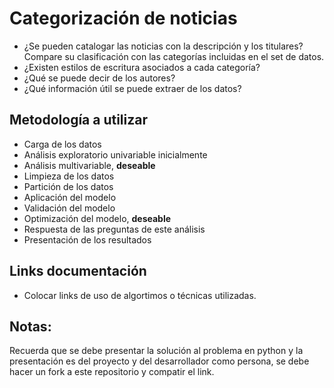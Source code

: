 # Categorización de noticias 

- ¿Se pueden catalogar las noticias con la descripción y los titulares? Compare su clasificación con las categorías incluidas en el set de datos.
- ¿Existen estilos de escritura asociados a cada categoría?
- ¿Qué se puede decir de los autores?
- ¿Qué información útil se puede extraer de los datos?

## Metodología a utilizar
- Carga de los datos
- Análisis exploratorio univariable inicialmente
- Análisis multivariable, **deseable**
- Limpieza de los datos
- Partición de los datos
- Aplicación del modelo
- Validación del modelo
- Optimización del modelo, **deseable**
- Respuesta de las preguntas de este análisis
- Presentación de los resultados

## Links documentación

- Colocar links de uso de algortimos o técnicas utilizadas.

## Notas:

Recuerda que se debe presentar la solución al problema en python y la presentación es del proyecto y del desarrollador como persona, se debe hacer un fork a este repositorio y compatir el link.